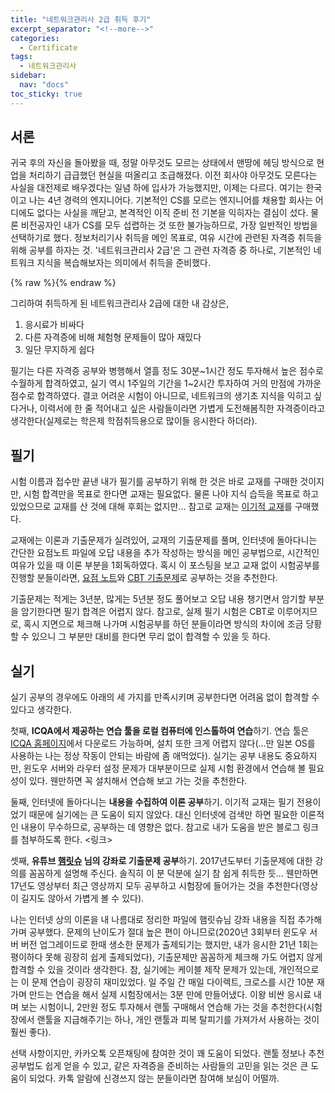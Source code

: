```yaml
---
title: "네트워크관리사 2급 취득 후기"
excerpt_separator: "<!--more-->"
categories:
  - Certificate
tags:
  - 네트워크관리사
sidebar:
  nav: "docs"
toc_sticky: true
---
```

## 서론
귀국 후의 자신을 돌아봤을 때, 정말 아무것도 모르는 상태에서 맨땅에 헤딩 방식으로 현업을 처리하기 급급했던 현실을 떠올리고 조급해졌다. 이전 회사야 아무것도 모른다는 사실을 대전제로 배우겠다는 일념 하에 입사가 가능했지만, 이제는 다르다. 여기는 한국이고 나는 4년 경력의 엔지니어다. 기본적인 CS를 모르는 엔지니어를 채용할 회사는 어디에도 없다는 사실을 깨닫고, 본격적인 이직 준비 전 기본을 익히자는 결심이 섰다.
물론 비전공자인 내가 CS를 모두 섭렵하는 것 또한 불가능하므로, 가장 일반적인 방법을 선택하기로 했다. 정보처리기사 취득을 메인 목표로, 여유 시간에 관련된 자격증 취득을 위해 공부를 하자는 것. '네트워크관리사 2급'은 그 관련 자격증 중 하나로, 기본적인 네트워크 지식을 복습해보자는 의미에서 취득을 준비했다.

{% raw %}<img src="https://smilejulie0812.github.io/assets/images/networkmanager-1.PNG" alt="">{% endraw %}

그리하여 취득하게 된 네트워크관리사 2급에 대한 내 감상은,
1. 응시료가 비싸다
2. 다른 자격증에 비해 체험형 문제들이 많아 재밌다
3. 일단 무지하게 쉽다

필기는 다른 자격증 공부와 병행해서 열흘 정도 30분~1시간 정도 투자해서 높은 점수로 수월하게 합격하였고, 실기 역시 1주일의 기간을 1~2시간 투자하여 거의 만점에 가까운 점수로 합격하였다. 결코 어려운 시험이 아니므로, 네트워크의 생기초 지식을 익히고 싶다거나, 이력서에 한 줄 적어내고 싶은 사람들이라면 가볍게 도전해봄직한 자격증이라고 생각한다(실제로는 학은제 학점취득용으로 많이들 응시한다 하더라).

## 필기
시험 이름과 접수만 끝낸 내가 필기를 공부하기 위해 한 것은 바로 교재를 구매한 것이지만, 시험 합격만을 목표로 한다면 교재는 필요없다. 물론 나야 지식 습득을 목표로 하고 있었으므로 교재를 산 것에 대해 후회는 없지만... 참고로 교재는 [이기적 교재](https://www.youngjin.com/book/book_detail.asp?prod_cd=9788931462050&seq=6643&cate_cd=3&child_cate_cd=142&goPage=1&orderByCd=1&searchType=Y&keyword1=%B3%D7%C6%AE%BF%F6%C5%A9%B0%FC%B8%AE%BB%E7)를 구매했다.

교재에는 이론과 기출문제가 실려있어, 교재의 기출문제를 풀며, 인터넷에 돌아다니는 간단한 요점노트 파일에 오답 내용을 추가 작성하는 방식을 메인 공부법으로, 시간적인 여유가 있을 때 이론 부분을 1회독하였다. 혹시 이 포스팅을 보고 교재 없이 시험공부를 진행할 분들이라면, [요점 노트](https://m.blog.naver.com/whatsupsjp/221576181040)와 [CBT 기출문제](https://www.comcbt.com/xe/jf)로 공부하는 것을 추천한다.

기출문제는 적게는 3년분, 많게는 5년분 정도 풀어보고 오답 내용 챙기면서 암기할 부분을 암기한다면 필기 합격은 어렵지 않다. 참고로, 실제 필기 시험은 CBT로 이루어지므로, 혹시 지면으로 체크해 나가며 시험공부를 하던 분들이라면 방식의 차이에 조금 당황할 수 있으니 그 부분만 대비를 한다면 무리 없이 합격할 수 있을 듯 하다.

## 실기
실기 공부의 경우에도 아래의 세 가지를 만족시키며 공부한다면 어려움 없이 합격할 수 있다고 생각한다.

첫째, **ICQA에서 제공하는 연습 툴을 로컬 컴퓨터에 인스톨하여 연습**하기. 연습 툴은 [ICQA 홈페이지](https://www.icqa.or.kr/cn/board/dataroom?sca=%EB%84%A4%ED%8A%B8%EC%9B%8C%ED%81%AC%EA%B4%80%EB%A6%AC%EC%82%AC)에서 다운로드 가능하며, 설치 또한 크게 어렵지 않다(...만 일본 OS를 사용하는 나는 정상 작동이 안되는 바람에 좀 애먹었다). 실기는 공부 내용도 중요하지만, 윈도우 서버와 라우터 설정 문제가 대부분이므로 실제 시험 환경에서 연습해 볼 필요성이 있다. 웬만하면 꼭 설치해서 연습해 보고 가는 것을 추천한다.

둘째, 인터넷에 돌아다니는 **내용을 수집하여 이론 공부**하기. 이기적 교재는 필기 전용이었기 때문에 실기에는 큰 도움이 되지 않았다. 대신 인터넷에 검색만 하면 필요한 이론적인 내용이 무수하므로, 공부하는 데 영향은 없다. 참고로 내가 도움을 받은 블로그 링크를 첨부하도록 한다.
<링크>

셋째, **유튜브 [햄릿슈](https://www.youtube.com/channel/UCLIxBOJaBju4Ap8QoGuQYbw) 님의 강좌로 기출문제 공부**하기. 2017년도부터 기출문제에 대한 강의를 꼼꼼하게 설명해 주신다. 솔직히 이 분 덕분에 실기 참 쉽게 취득한 듯... 웬만하면 17년도 영상부터 최근 영상까지 모두 공부하고 시험장에 들어가는 것을 추천한다(영상이 길지도 않아서 가볍게 볼 수 있다).

나는 인터넷 상의 이론을 내 나름대로 정리한 파일에 햄릿슈님 강좌 내용을 직접 추가해가며 공부했다. 문제의 난이도가 절대 높은 편이 아니므로(2020년 3회부터 윈도우 서버 버전 업그레이드로 한때 생소한 문제가 출제되기는 했지만, 내가 응시한 21년 1회는 평이하다 못해 굉장히 쉽게 출제되었다), 기출문제만 꼼꼼하게 체크해 가도 어렵지 않게 합격할 수 있을 것이라 생각한다.
참, 실기에는 케이블 제작 문제가 있는데, 개인적으로는 이 문제 연습이 굉장히 재미있었다. 일 주일 간 매일 다이렉트, 크로스를 시간 10분 재가며 만드는 연습을 해서 실제 시험장에서는 3분 만에 만들어냈다. 이왕 비싼 응시료 내며 보는 시험이니, 2만원 정도 투자해서 랜툴 구매해서 연습해 가는 것을 추천한다(시험장에서 랜툴을 지급해주기는 하나, 개인 랜툴과 피복 탈피기를 가져가서 사용하는 것이 훨씬 좋다).

선택 사항이지만, 카카오톡 오픈채팅에 참여한 것이 꽤 도움이 되었다. 랜툴 정보나 추천 공부법도 쉽게 얻을 수 있고, 같은 자격증을 준비하는 사람들의 고민을 읽는 것은 큰 도움이 되었다. 카톡 알람에 신경쓰지 않는 분들이라면 참여해 보심이 어떨까.
